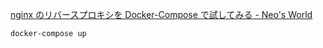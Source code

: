 [nginx のリバースプロキシを Docker-Compose で試してみる - Neo's World](https://neos21.net/blog/2020/06/24-01.html)

```bash
docker-compose up
```
